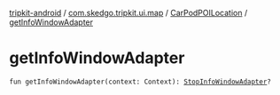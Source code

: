 [tripkit-android](../../index.md) / [com.skedgo.tripkit.ui.map](../index.md) / [CarPodPOILocation](index.md) / [getInfoWindowAdapter](./get-info-window-adapter.md)

# getInfoWindowAdapter

`fun getInfoWindowAdapter(context: Context): `[`StopInfoWindowAdapter`](../../com.skedgo.tripkit.ui.map.adapter/-stop-info-window-adapter/index.md)`?`